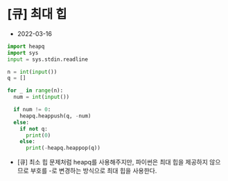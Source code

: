 # [큐] 최대 힙

- 2022-03-16

```python
import heapq
import sys
input = sys.stdin.readline

n = int(input())
q = []

for _ in range(n):
  num = int(input())

  if num != 0:
    heapq.heappush(q, -num)
  else:
    if not q:
      print(0)
    else:
      print(-heapq.heappop(q))
```

- [큐] 최소 힙 문제처럼 heapq를 사용해주지만, 파이썬은 최대 힙을 제공하지 않으므로 부호를 -로 변경하는 방식으로 최대 힙을 사용한다.
